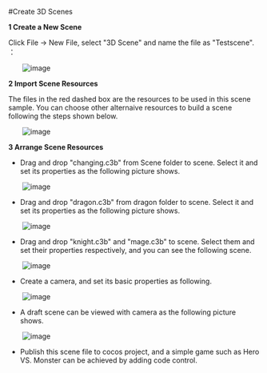 #Create 3D Scenes

**1 Create a New Scene**

Click File ->  New File, select "3D Scene" and  name the file as "Testscene". ：

&emsp;&emsp;![image](res/image0001.png) 

**2 Import Scene Resources**

The files in the red dashed box are the resources to be used in this scene sample. You can choose other alternaive resources to build a scene following the  steps shown below. 

&emsp;&emsp;![image](res/image0002.png) 

**3 Arrange Scene Resources** 

- Drag and drop "changing.c3b" from Scene folder to scene. Select it and set its properties as the following picture shows. 

&emsp;&emsp;![image](res/image0003.png) 
 
- Drag and drop "dragon.c3b" from dragon folder to scene. Select it and set its properties as the following picture shows. 

&emsp;&emsp;![image](res/image0004.png) 

- Drag and drop "knight.c3b" and "mage.c3b" to scene. Select them and set their properties respectively, and you can see the following scene. 

&emsp;&emsp;![image](res/image0005.png) 
 
- Create a camera, and set its basic properties as following. 

&emsp;&emsp;![image](res/image0006.png) 
 
- A draft scene can be viewed with camera as the following picture shows. 

&emsp;&emsp;![image](res/image0007.png) 
 
- Publish this scene file to cocos project, and a simple game such as Hero VS. Monster can be achieved by adding code control. 
